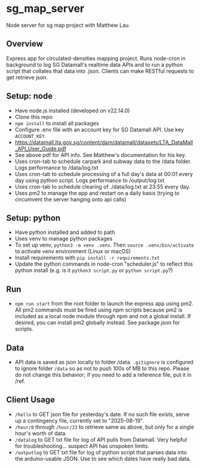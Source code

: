 # sg_map_server
Node server for sg map project with Matthew Lau.

## Overview
Express app for circulated-densities mapping project. Runs node-cron in background to log SG Datamall's realtime data APIs and to run a python script that collates that data into .json. Clients can make RESTful requests to get retrieve json. 

## Setup: node
- Have node.js installed (developed on v22.14.0)
- Clone this repo
- `npm install` to install all packages
- Configure .env file with an account key for SG Datamall API. Use key `ACCOUNT_KEY`.
- https://datamall.lta.gov.sg/content/dam/datamall/datasets/LTA_DataMall_API_User_Guide.pdf 
- See above pdf for API info. See Matthew's documentation for his key.
- Uses cron-tab to schedule carpark and subway data to the /data folder. Logs performance to /data/log.txt
- Uses cron-tab to schedule processing of a full day's data at 00:01 every day using python script. Logs performance to /output/log.txt
- Uses cron-tab to schedule clearing of ./data/log.txt at 23:55 every day. 
- Uses pm2 to manage the app and restart on a daily basis (trying to circumvent the server hanging onto api calls)

## Setup: python
- Have python installed and added to path
- Uses venv to manage python packages
- To set up venv, `python3 -m venv .venv`. Then `source .venv/bin/activate` to activate venv environment (Linux or macOS)
- Install requirements with `pip install -r requirements.txt`
- Update the python commands in node-cron "scheduler.js" to reflect this python install (e.g. is it `python3 script.py` or `python script.py`?)

## Run
- `npm run start` from the root folder to launch the express app using pm2. All pm2 commands must be fired using npm scripts because pm2 is included as a local node module through npm and not a global install. If desired, you can install pm2 globally instead. See package.json for scripts. 

## Data
- API data is saved as json locally to folder /data. `.gitignore` is configured to ignore folder `/data` so as not to push 100s of MB to this repo. Please do not change this behavior; if you need to add a reference file, put it in /ref. 

## Client Usage
- `/hello` to GET json file for yesterday's date. If no such file exists, serve up a contingency file, currently set to "2025-08-19". 
- `/hour/0` through `/hour/23` to retrieve same as above, but only for a single hour's worth of data.
- `/datalog` to GET txt file for log of API pulls from Datamall. Very helpful for troubleshooting... suspect API has unspoken limits.
- `/outputlog` to GET txt file for log of python script that parses data into the arduino-usable JSON. Use to see which dates have really bad data. 